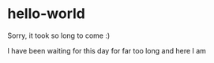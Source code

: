 # hello-world
Sorry, it took so long to come :)

I have been waiting for this day for far too long and here I am
